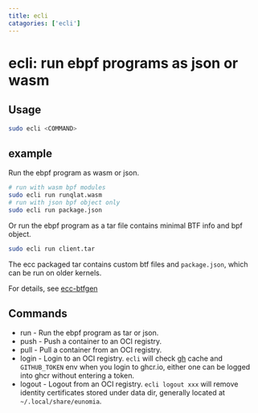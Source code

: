 ```yaml
---
title: ecli
catagories: ['ecli']
---
```


# ecli: run ebpf programs as json or wasm

## Usage

```sh
sudo ecli <COMMAND>
```

## example

Run the ebpf program as wasm or json.

```sh
# run with wasm bpf modules
sudo ecli run runqlat.wasm
# run with json bpf object only
sudo ecli run package.json
```

Or run the ebpf program as a tar file contains minimal BTF info and bpf object.

```sh
sudo ecli run client.tar
```

The ecc packaged tar contains custom btf files and `package.json`, which can be run on older kernels.

For details, see [ecc-btfgen](../ecc/usage.md#options)

## Commands

- run - Run the ebpf program as tar or json.
- push - Push a container to an OCI registry.
- pull - Pull a container from an OCI registry.
- login - Login to an OCI registry.
    `ecli` will check [gh](https://cli.github.com/) cache and `GITHUB_TOKEN`
    env when you login to ghcr.io, either one can be logged into ghcr without entering a token.
- logout - Logout from an OCI registry.
    `ecli logout xxx` will remove identity certificates stored under data dir, generally located at `~/.local/share/eunomia`.
